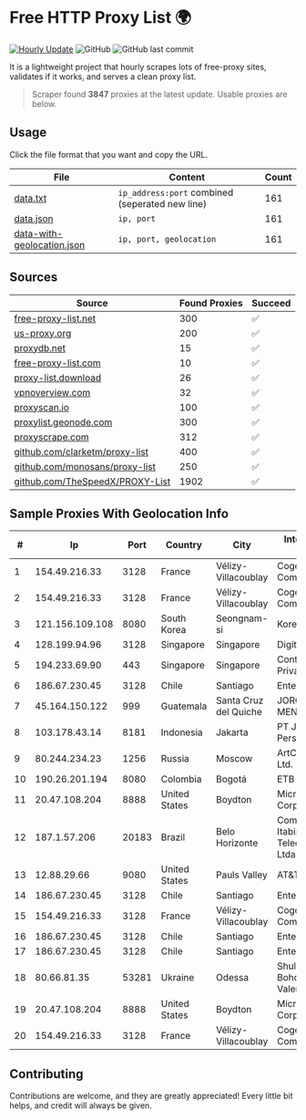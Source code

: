 
# Free HTTP Proxy List 🌍

[![Hourly Update](https://github.com/mertguvencli/http-proxy-list/actions/workflows/main.yml/badge.svg?branch=main)](https://github.com/mertguvencli/http-proxy-list/actions/workflows/main.yml)
![GitHub](https://img.shields.io/github/license/mertguvencli/http-proxy-list)
![GitHub last commit](https://img.shields.io/github/last-commit/mertguvencli/http-proxy-list)

It is a lightweight project that hourly scrapes lots of free-proxy sites, validates if it works, and serves a clean proxy list.


> Scraper found **3847** proxies at the latest update. Usable proxies are below.

## Usage

Click the file format that you want and copy the URL.


|File|Content|Count|
|----|-------|-----|
|[data.txt](https://raw.githubusercontent.com/mertguvencli/http-proxy-list/main/proxy-list/data.txt)|`ip_address:port` combined (seperated new line)|161|
|[data.json](https://raw.githubusercontent.com/mertguvencli/http-proxy-list/main/proxy-list/data.json)|`ip, port`|161|
|[data-with-geolocation.json](https://raw.githubusercontent.com/mertguvencli/http-proxy-list/main/proxy-list/data-with-geolocation.json)|`ip, port, geolocation`|161|

## Sources

|Source|Found Proxies|Succeed|
|------|-------------|-------|
|[free-proxy-list.net](https://free-proxy-list.net)|300|✅|
|[us-proxy.org](https://www.us-proxy.org)|200|✅|
|[proxydb.net](http://proxydb.net)|15|✅|
|[free-proxy-list.com](https://free-proxy-list.com/?page=&port=&type%5B%5D=http&type%5B%5D=https&up_time=0&search=Search)|10|✅|
|[proxy-list.download](https://www.proxy-list.download/HTTP)|26|✅|
|[vpnoverview.com](https://vpnoverview.com/privacy/anonymous-browsing/free-proxy-servers)|32|✅|
|[proxyscan.io](https://www.proxyscan.io)|100|✅|
|[proxylist.geonode.com](https://proxylist.geonode.com/api/proxy-list?limit=300&page=1&sort_by=lastChecked&sort_type=desc&protocols=http,https)|300|✅|
|[proxyscrape.com](https://api.proxyscrape.com/v2/?request=displayproxies&protocol=http&timeout=10000&country=all&ssl=all&anonymity=all)|312|✅|
|[github.com/clarketm/proxy-list](https://raw.githubusercontent.com/clarketm/proxy-list/master/proxy-list-raw.txt)|400|✅|
|[github.com/monosans/proxy-list](https://raw.githubusercontent.com/monosans/proxy-list/main/proxies/http.txt)|250|✅|
|[github.com/TheSpeedX/PROXY-List](https://raw.githubusercontent.com/TheSpeedX/PROXY-List/master/http.txt)|1902|✅|


## Sample Proxies With Geolocation Info

|#|Ip|Port|Country|City|Internet Service Provider|
|-|--|----|-------|----|-------------------------|
|1|154.49.216.33|3128|France|Vélizy-Villacoublay|Cogent Communications|
|2|154.49.216.33|3128|France|Vélizy-Villacoublay|Cogent Communications|
|3|121.156.109.108|8080|South Korea|Seongnam-si|Korea Telecom|
|4|128.199.94.96|3128|Singapore|Singapore|DigitalOcean, LLC|
|5|194.233.69.90|443|Singapore|Singapore|Contabo Asia Private Limited|
|6|186.67.230.45|3128|Chile|Santiago|Entel Chile S.A.|
|7|45.164.150.122|999|Guatemala|Santa Cruz del Quiche|JORGE MARIO, MENDOZA LUX|
|8|103.178.43.14|8181|Indonesia|Jakarta|PT Jaring Solusi Persada|
|9|80.244.234.23|1256|Russia|Moscow|ArtCommunications Ltd.|
|10|190.26.201.194|8080|Colombia|Bogotá|ETB - Colombia|
|11|20.47.108.204|8888|United States|Boydton|Microsoft Corporation|
|12|187.1.57.206|20183|Brazil|Belo Horizonte|Companhia Itabirana TelecomunicaÔÔes Ltda|
|13|12.88.29.66|9080|United States|Pauls Valley|AT&T Services, Inc.|
|14|186.67.230.45|3128|Chile|Santiago|Entel Chile S.A.|
|15|154.49.216.33|3128|France|Vélizy-Villacoublay|Cogent Communications|
|16|186.67.230.45|3128|Chile|Santiago|Entel Chile S.A.|
|17|186.67.230.45|3128|Chile|Santiago|Entel Chile S.A.|
|18|80.66.81.35|53281|Ukraine|Odessa|Shulzhenko Bohdana Valentynivna|
|19|20.47.108.204|8888|United States|Boydton|Microsoft Corporation|
|20|154.49.216.33|3128|France|Vélizy-Villacoublay|Cogent Communications|



## Contributing

Contributions are welcome, and they are greatly appreciated! Every
little bit helps, and credit will always be given.


